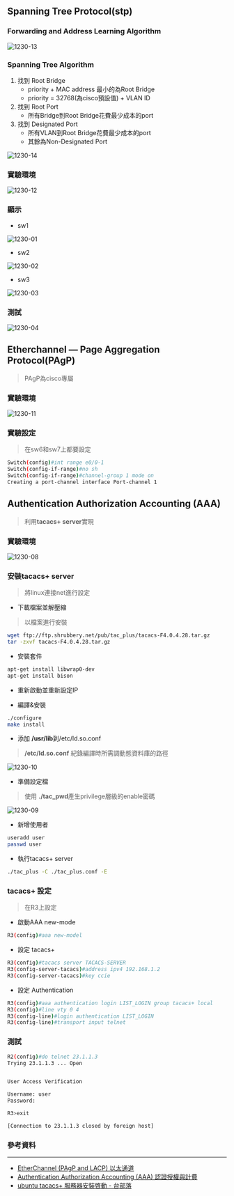 ## Spanning Tree Protocol(stp)

### Forwarding and Address Learning Algorithm

![1230-13](./20201230/1230-13.png)

### Spanning Tree Algorithm

1. 找到 Root Bridge
    * priority + MAC address 最小的為Root Bridge
    * priority = 32768(為cisco預設值) + VLAN ID
2. 找到 Root Port
    * 所有Bridge到Root Bridge花費最少成本的port
3. 找到 Designated Port
    * 所有VLAN到Root Bridge花費最少成本的port
    * 其餘為Non-Designated Port

![1230-14](./20201230/1230-14.png)

### 實驗環境

![1230-12](./20201230/1230-12.png)

### 顯示
* sw1

![1230-01](./20201230/1230-01.png)

* sw2

![1230-02](./20201230/1230-02.png)

* sw3

![1230-03](./20201230/1230-03.png)

### 測試

![1230-04](./20201230/1230-04.png)

## Etherchannel — Page Aggregation Protocol(PAgP)
> PAgP為cisco專屬

### 實驗環境
![1230-11](./20201230/1230-11.png)

### 實驗設定
> 在sw6和sw7上都要設定

```sh
Switch(config)#int range e0/0-1
Switch(config-if-range)#no sh
Switch(config-if-range)#channel-group 1 mode on
Creating a port-channel interface Port-channel 1
```

## Authentication Authorization Accounting (AAA)
> 利用**tacacs+ server**實現

### 實驗環境

![1230-08](./20201230/1230-08.png)

### 安裝tacacs+ server
> 將linux連接net進行設定

* 下載檔案並解壓縮
> 以檔案進行安裝

```sh
wget ftp://ftp.shrubbery.net/pub/tac_plus/tacacs-F4.0.4.28.tar.gz 
tar -zxvf tacacs-F4.0.4.28.tar.gz 
```

* 安裝套件
```sh
apt-get install libwrap0-dev
apt-get install bison
```

* 重新啟動並重新設定IP

* 編譯&安裝

```sh
./configure
make install
```
* 添加 **/usr/lib**到/etc/ld.so.conf
> **/etc/ld.so.conf** 紀錄編譯時所需調動態資料庫的路徑

![1230-10](./20201230/1230-10.png) 

* 準備設定檔
> 使用 **./tac_pwd**產生privilege層級的enable密碼

![1230-09](./20201230/1230-09.png)

* 新增使用者

```sh
useradd user
passwd user
```
* 執行tacacs+ server

```sh
./tac_plus -C ./tac_plus.conf -E
```
### tacacs+ 設定
>在R3上設定

* 啟動AAA new-mode
```sh
R3(config)#aaa new-model   
``` 
* 設定 tacacs+

```sh           
R3(config)#tacacs server TACACS-SERVER
R3(config-server-tacacs)#address ipv4 192.168.1.2
R3(config-server-tacacs)#key ccie
```
* 設定 Authentication
```sh
R3(config)#aaa authentication login LIST_LOGIN group tacacs+ local
R3(config)#line vty 0 4
R3(config-line)#login authentication LIST_LOGIN
R3(config-line)#transport input telnet
```
### 測試

```sh
R2(config)#do telnet 23.1.1.3
Trying 23.1.1.3 ... Open


User Access Verification

Username: user
Password:

R3>exit

[Connection to 23.1.1.3 closed by foreign host]
```

### 參考資料
--- 
* [EtherChannel (PAgP and LACP) 以太通道](https://www.jannet.hk/zh-Hant/post/etherchannel-pagp-lacp/)
* [Authentication Authorization Accounting (AAA) 認證授權與計費](https://www.jannet.hk/zh-Hant/post/authentication-authorization-accounting-aaa/#network)
* [ubuntu tacacs+ 服務器安裝啓動 - 台部落](https://www.twblogs.net/a/5c220b1bbd9eee16b4a769ce)


